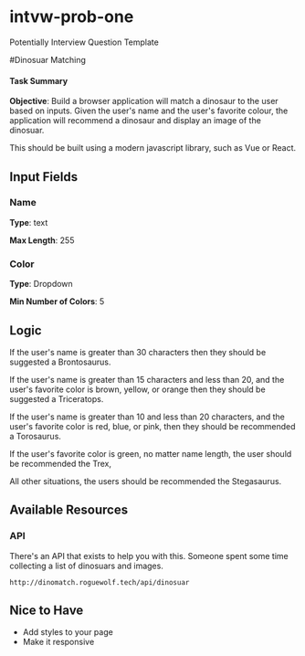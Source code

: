 # intvw-prob-one
Potentially Interview Question Template

#Dinosuar Matching

#### Task Summary
**Objective**: Build a browser application will match a dinosaur to the user based on inputs. Given the user's name and the user's favorite colour, the application will recommend a dinosaur and display an image of the dinosuar.

This should be built using a modern javascript library, such as Vue or React.

## Input Fields
### Name
**Type**: text

**Max Length**: 255

### Color
**Type**: Dropdown

**Min Number of Colors**: 5

## Logic
If the user's name is greater than 30 characters then they should be suggested a Brontosaurus.

If the user's name is greater than 15 characters and less than 20, and the user's favorite color is brown, yellow, or orange then they should be suggested a Triceratops.

If the user's name is greater than 10 and less than 20 characters, and the user's favorite color is red, blue, or pink, then they should be recommended a Torosaurus.

If the user's favorite color is green, no matter name length, the user should be recommended the Trex, 

All other situations, the users should be recommended the Stegasaurus. 

## Available Resources
### API
There's an API that exists to help you with this. Someone spent some time collecting a list of dinosuars and images.
```
http://dinomatch.roguewolf.tech/api/dinosuar
```

## Nice to Have
- Add styles to your page
- Make it responsive 
